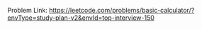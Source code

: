 Problem Link: https://leetcode.com/problems/basic-calculator/?envType=study-plan-v2&envId=top-interview-150

```
```
